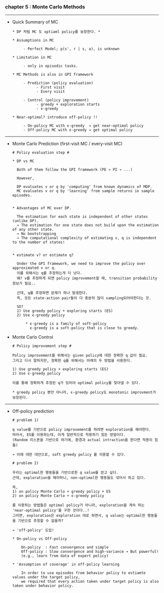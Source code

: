### chapter 5 : Monte Carlo Methods

---

- Quick Summary of MC 

      * DP 처럼 MC 도 optiaml policy를 보장한다. *

      * Assumptions in MC
  
           - Perfect Model; p(s', r | s, a), is unknown

      * Limitation in MC
  
           - only in episodic tasks.

      * MC Methods is also in GPI framework
  
           - Prediction (policy evaluation)
                 - First visit
                 - Every visit
       
           - Control (policy improvement)
                 - greedy + exploration starts
                 - ϵ-greedy

      * Near-optimal? introduce off-policy !!
    
           - On-policy MC with ϵ-greedy  ➔ get near-optimal policy
           - Off-policy MC with ϵ-greedy ➔ get optimal policy
  

--- 

- Monte Carlo Prediction (first-visit MC / every-visit MC)

      # Policy evaluation step #

      * DP vs MC
  
        Both of them follow the GPI framework (PE ➔ PI ➔ ...)
  
        However,
  
        DP evaluates v or q by 'computing' from known dynamics of MDP.
        MC evaluates v or q by 'learning' from sample returns in sample episodes.


      * Advantages of MC over DP.
  
        The estimation for each state is independent of other states (unlike DP).
        ➔ The estimation for one state does not build upon the estimation of any other state.
        ➔ No bootstrapping
        ➔ The computational complexity of estimating v, q is independent to the number of states!


      * estimate v? or estimate q?

        Under the GPI framework, we need to improve the policy over approximated v or q.
        이를 위해서는 q를 추정하는게 더 낫다.
        왜? v를 추정하게 되면 policy improvement할 때, transition probability 정보가 필요.. 
            
        근데, q를 추정하면 문제가 하나 발생한다.
        즉, 모든 state-action pair들이 다 충분히 많이 sampling되어야한다는 것.
  
        SO?
        1) Use greedy policy + exploring starts (ES)
        2) Use ϵ-greedy policy

            * ϵ-greedy is a family of soft-policy
              ϵ-greedy is a soft-policy that is close to greedy.


- Monte Carlo Control

      # Policy improvement step #

      Policy improvement를 위해서는 given policy에 대한 정확한 q 값이 필요.
      그리고 다시 말하지만, 정확한 q를 위해서는 아래의 두 방법을 사용한다.

      1) Use greedy policy + exploring starts (ES)
      2) Use ϵ-greedy policy
    
      이를 통해 정확하게 추정된 q가 있어야 optimal policy를 찾아낼 수 있다.

      * greedy policy 뿐만 아니라, ϵ-greedy policy도 monotonic improvment가 보장된다.

---

- Off-policy prediction


      # problem 1)
  
      q value를 기반으로 policy improvement를 하려면 exploration을 해야한다.
      따라서, ES를 이용하는데, 이게 일반적으로 적용하기 힘든 방법이다.
      (Random 리스폰을 기반으로 하기에, 환경과 actual intraction을 한다면 적용이 힘듦)

      ➔ 이에 대한 대안으로, soft greedy policy 를 이용할 수 있다.

      # problem 2)
  
      우리는 optimal한 행동들을 기반으로한 q value를 얻고 싶다.
      근데, exploration을 해야하니, non-optimal한 행동들도 섞어서 하고 있다.
  
      즉,
      1) on policy Monte Carlo + greedy policy + ES
      2) on policy Monte Carlo + ϵ-greedy policy 

      를 이용하는 방법들은 optimal policy가 아니라, exploration을 계속 하는 'near-optimal policy'를 구한 것이다..!
      그러면, exploration은 exploration 대로 하면서, q value는 optimal한 행동들을 기반으로 추정할 수 없을까?

      ➔ 'off-policy' 도입!

      * On-policy vs Off-policy

          On-policy  : Fast convergence and simple
          Off-policy : Slow convergence and high-variance ➔ But powerful! 
          (e.g., learn from data of expert policy)
    
      * 'Assumption of coverage' in off-policy learning

          In order to use episodes from behavior policy to estiamte values under the target policy,
          we required that every action taken under target policy is also taken under behavior policy. 



  

      
          



    

            
